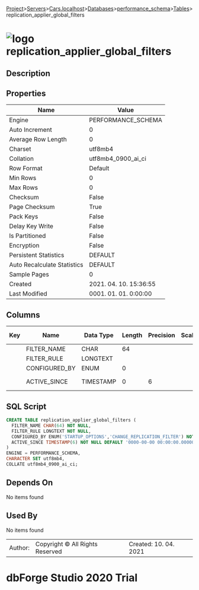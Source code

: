 [Project](../../../../../startpage.md)>[Servers](../../../../Servers.md)>[Cars.localhost](../../../Cars.localhost.md)>[Databases](../../Databases.md)>[performance_schema](../performance_schema.md)>[Tables](Tables.md)>replication_applier_global_filters


# ![logo](../../../../../Images/table64.svg) replication_applier_global_filters

## <a name="#Description"></a>Description
> 
## <a name="#Properties"></a>Properties
|Name|Value|
|---|---|
|Engine|PERFORMANCE_SCHEMA|
|Auto Increment|0|
|Average Row Length|0|
|Charset|utf8mb4|
|Collation|utf8mb4_0900_ai_ci|
|Row Format|Default|
|Min Rows|0|
|Max Rows|0|
|Checksum|False|
|Page Checksum|True|
|Pack Keys|False|
|Delay Key Write|False|
|Is Partitioned|False|
|Encryption|False|
|Persistent Statistics|DEFAULT|
|Auto Recalculate Statistics|DEFAULT|
|Sample Pages|0|
|Created|2021. 04. 10. 15:36:55|
|Last Modified|0001. 01. 01. 0:00:00|


## <a name="#Columns"></a>Columns
|Key|Name|Data Type|Length|Precision|Scale|Unsigned|Zerofill|Binary|Not Null|Auto Increment|Default|Virtual|Description|
|:---:|---|---|---|---|---|---|---|---|---|---|---|---|---|
||FILTER_NAME|CHAR|64|||False|False|False|True|False||False||
||FILTER_RULE|LONGTEXT||||False|False|False|True|False||False||
||CONFIGURED_BY|ENUM|0|||False|False|False|True|False||False||
||ACTIVE_SINCE|TIMESTAMP|0|6||False|False|False|True|False|'0000-00-00 00:00:00.000000'|False||

## <a name="#SqlScript"></a>SQL Script
```SQL
CREATE TABLE replication_applier_global_filters (
  FILTER_NAME CHAR(64) NOT NULL,
  FILTER_RULE LONGTEXT NOT NULL,
  CONFIGURED_BY ENUM('STARTUP_OPTIONS','CHANGE_REPLICATION_FILTER') NOT NULL,
  ACTIVE_SINCE TIMESTAMP(6) NOT NULL DEFAULT '0000-00-00 00:00:00.000000'
)
ENGINE = PERFORMANCE_SCHEMA,
CHARACTER SET utf8mb4,
COLLATE utf8mb4_0900_ai_ci;
```

## <a name="#DependsOn"></a>Depends On
No items found

## <a name="#UsedBy"></a>Used By
No items found

||||
|---|---|---|
|Author: |Copyright © All Rights Reserved|Created: 10. 04. 2021|
# dbForge Studio 2020 Trial